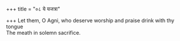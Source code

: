 +++
title = "०८ ये यजत्रा"

+++
Let them, O Agni, who deserve worship and praise drink with thy tongue  
     The meath in solemn sacrifice.